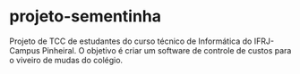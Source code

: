 # projeto-sementinha
Projeto de TCC de estudantes do curso técnico de Informática do IFRJ-Campus Pinheiral. O objetivo é criar um software de controle de custos para o viveiro de mudas do colégio.
